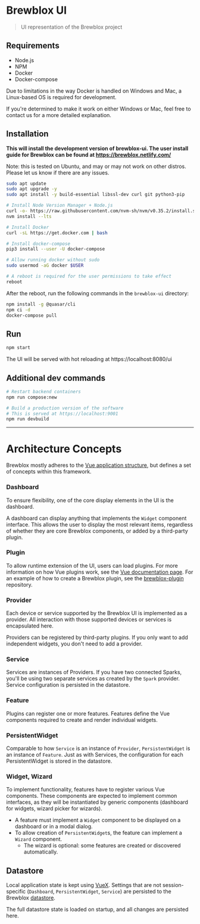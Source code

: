 # Brewblox UI

> UI representation of the Brewblox project

## Requirements

* Node.js
* NPM
* Docker
* Docker-compose

Due to limitations in the way Docker is handled on Windows and Mac, a Linux-based OS is required for development.

If you're determined to make it work on either Windows or Mac, feel free to contact us for a more detailed explanation.

## Installation

**This will install the development version of brewblox-ui. The user install guide for Brewblox can be found at https://brewblox.netlify.com/**

Note: this is tested on Ubuntu, and may or may not work on other distros. Please let us know if there are any issues.

``` bash
sudo apt update
sudo apt upgrade -y
sudo apt install -y build-essential libssl-dev curl git python3-pip

# Install Node Version Manager + Node.js
curl -o- https://raw.githubusercontent.com/nvm-sh/nvm/v0.35.2/install.sh | bash
nvm install --lts

# Install Docker
curl -sL https://get.docker.com | bash

# Install docker-compose
pip3 install --user -U docker-compose

# Allow running docker without sudo
sudo usermod -aG docker $USER

# A reboot is required for the user permissions to take effect
reboot
```

After the reboot, run the following commands in the `brewblox-ui` directory:

``` bash
npm install -g @quasar/cli
npm ci -d
docker-compose pull
```

## Run

``` bash
npm start
```

The UI will be served with hot reloading at https://localhost:8080/ui

## Additional dev commands

```bash
# Restart backend containers
npm run compose:new

# Build a production version of the software
# This is served at https://localhost:9001
npm run devbuild
```

---

# Architecture Concepts

Brewblox mostly adheres to the [Vue application structure][vue-structure], but defines a set of concepts within this framework.

### Dashboard

To ensure flexibility, one of the core display elements in the UI is the dashboard.

A dashboard can display anything that implements the `Widget` component interface. This allows the user to display the most relevant items, regardless of whether they are core Brewblox components, or added by a third-party plugin.

### Plugin

To allow runtime extension of the UI, users can load plugins. For more information on how Vue plugins work, see the [Vue documentation page](https://vuejs.org/v2/guide/plugins.html). For an example of how to create a Brewblox plugin, see the [brewblox-plugin](https://github.com/BrewBlox/brewblox-plugin) repository.

### Provider

Each device or service supported by the Brewblox UI is implemented as a provider. All interaction with those supported devices or services is encapsulated here.

Providers can be registered by third-party plugins.
If you only want to add independent widgets, you don't need to add a provider.

### Service

Services are instances of Providers. If you have two connected Sparks, you'll be using two separate services as created by the `Spark` provider.
Service configuration is persisted in the datastore.

### Feature

Plugins can register one or more features. Features define the Vue components required to create and render individual widgets.

### PersistentWidget

Comparable to how `Service` is an instance of `Provider`, `PersistentWidget` is an instance of `Feature`.
Just as with Services, the configuration for each PersistentWidget is stored in the datastore.

### Widget, Wizard

To implement functionality, features have to register various Vue components. These components are expected to implement common interfaces, as they will be instantiated by generic components (dashboard for widgets, wizard picker for wizards).

* A feature must implement a `Widget` component to be displayed on a dashboard or in a modal dialog.
* To allow creation of `PersistentWidget`s, the feature can implement a `Wizard` component.
  * The wizard is optional: some features are created or discovered automatically.

## Datastore

Local application state is kept using [VueX][vuex]. Settings that are not session-specific (`Dashboard`, `PersistentWidget`, `Service`) are persisted to the Brewblox [datastore](https://pouchdb.com/).

The full datastore state is loaded on startup, and all changes are persisted here.



[vuex]: https://vuex.vuejs.org/guide/
[vue-structure]: https://vuex.vuejs.org/guide/structure.html
[dynamic-vuex]: https://vuex.vuejs.org/guide/modules.html#dynamic-module-registration
